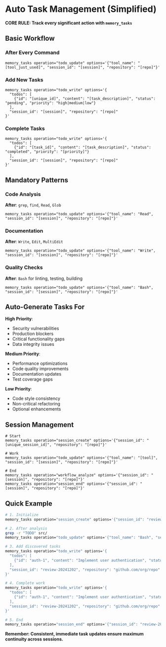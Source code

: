 # Auto Task Management (Simplified)

**CORE RULE: Track every significant action with `memory_tasks`**

## Basic Workflow

### After Every Command
```
memory_tasks operation="todo_update" options='{"tool_name": "[tool_just_used]", "session_id": "[session]", "repository": "[repo]"}'
```

### Add New Tasks
```
memory_tasks operation="todo_write" options='{
  "todos": [
    {"id": "[unique_id]", "content": "[task_description]", "status": "pending", "priority": "high|medium|low"}
  ],
  "session_id": "[session]", "repository": "[repo]"
}'
```

### Complete Tasks
```
memory_tasks operation="todo_write" options='{
  "todos": [
    {"id": "[task_id]", "content": "[task_description]", "status": "completed", "priority": "[priority]"}
  ],
  "session_id": "[session]", "repository": "[repo]"
}'
```

## Mandatory Patterns

### Code Analysis
**After**: `grep`, `find`, `Read`, `Glob`
```
memory_tasks operation="todo_update" options='{"tool_name": "Read", "session_id": "[session]", "repository": "[repo]"}'
```

### Documentation  
**After**: `Write`, `Edit`, `MultiEdit`
```
memory_tasks operation="todo_update" options='{"tool_name": "Write", "session_id": "[session]", "repository": "[repo]"}'
```

### Quality Checks
**After**: `Bash` for linting, testing, building
```
memory_tasks operation="todo_update" options='{"tool_name": "Bash", "session_id": "[session]", "repository": "[repo]"}'
```

## Auto-Generate Tasks For

**High Priority**:
- Security vulnerabilities
- Production blockers
- Critical functionality gaps
- Data integrity issues

**Medium Priority**:
- Performance optimizations
- Code quality improvements
- Documentation updates
- Test coverage gaps

**Low Priority**:
- Code style consistency
- Non-critical refactoring
- Optional enhancements

## Session Management

```
# Start
memory_tasks operation="session_create" options='{"session_id": "[unique_session_id]", "repository": "[repo]"}'

# Work
memory_tasks operation="todo_update" options='{"tool_name": "[tool]", "session_id": "[session]", "repository": "[repo]"}'

# End
memory_tasks operation="workflow_analyze" options='{"session_id": "[session]", "repository": "[repo]"}'
memory_tasks operation="session_end" options='{"session_id": "[session]", "repository": "[repo]"}'
```

## Quick Example

```bash
# 1. Initialize
memory_tasks operation="session_create" options='{"session_id": "review-20241202", "repository": "github.com/org/repo"}'

# 2. After analysis
grep -r "TODO" src/
memory_tasks operation="todo_update" options='{"tool_name": "Bash", "session_id": "review-20241202", "repository": "github.com/org/repo"}'

# 3. Add discovered tasks
memory_tasks operation="todo_write" options='{
  "todos": [
    {"id": "auth-1", "content": "Implement user authentication", "status": "pending", "priority": "high"}
  ],
  "session_id": "review-20241202", "repository": "github.com/org/repo"
}'

# 4. Complete work
memory_tasks operation="todo_write" options='{
  "todos": [
    {"id": "auth-1", "content": "Implement user authentication", "status": "completed", "priority": "high"}
  ],
  "session_id": "review-20241202", "repository": "github.com/org/repo"
}'

# 5. End
memory_tasks operation="session_end" options='{"session_id": "review-20241202", "repository": "github.com/org/repo"}'
```

**Remember: Consistent, immediate task updates ensure maximum continuity across sessions.**